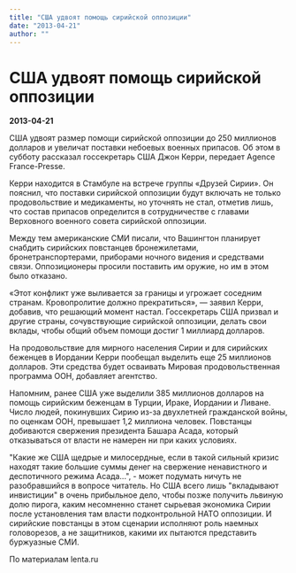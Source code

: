 ```yaml
---
title: "США удвоят помощь сирийской оппозиции"
date: "2013-04-21"
author: ""
---
```


# США удвоят помощь сирийской оппозиции

**2013-04-21** 

США удвоят размер помощи сирийской оппозиции до 250 миллионов долларов и увеличат поставки небоевых военных припасов. Об этом в субботу рассказал госсекретарь США Джон Керри, передает Agence France-Presse.

Керри находится в Стамбуле на встрече группы «Друзей Сирии». Он пояснил, что поставки сирийской оппозиции будут включать не только продовольствие и медикаменты, но уточнять не стал, отметив лишь, что состав припасов определится в сотрудничестве с главами Верховного военного совета сирийской оппозиции.

Между тем американские СМИ писали, что Вашингтон планирует снабдить сирийских повстанцев бронежилетами, бронетранспортерами, приборами ночного видения и средствами связи. Оппозиционеры просили поставить им оружие, но им в этом было отказано.

«Этот конфликт уже выливается за границы и угрожает соседним странам. Кровопролитие должно прекратиться», — заявил Керри, добавив, что решающий момент настал. Госсекретарь США призвал и другие страны, сочувствующие сирийской оппозиции, делать свои вклады, чтобы общий объем помощи достиг 1 миллиард долларов.

На продовольствие для мирного населения Сирии и для сирийских беженцев в Иордании Керри пообещал выделить еще 25 миллионов долларов. Эти средства будет осваивать Мировая продовольственная программа ООН, добавляет агентство.

Напомним, ранее США уже выделили 385 миллионов долларов на помощь сирийским беженцам в Турции, Ираке, Иордании и Ливане. Число людей, покинувших Сирию из-за двухлетней гражданской войны, по оценкам ООН, превышает 1,2 миллиона человек. Повстанцы добиваются свержения президента Башара Асада, который отказываться от власти не намерен ни при каких условиях.

"Какие же США щедрые и милосердные, если в такой сильный кризис находят такие большие суммы денег на свержение ненавистного и деспотичного режима Асада...", - может подумать ничуть не разобравшийся в вопросе читатель. Но США всего лишь "вкладывают инвистиции" в очень прибыльное дело, чтобы позже получить львиную долю пирога, каким несомненно станет сырьевая экономика Сирии после установления там власти подконтрольной НАТО оппозиции. И сирийские повстанцы в этом сценарии исполняют роль наемных головорезов, а не защитников, какими их пытаются представить буржуазные СМИ.

По материалам lenta.ru